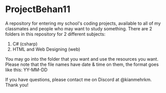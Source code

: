 # ProjectBehan11
A repository for entering my school's coding projects, available to all of my classmates and people who may want to study something.
There are 2 folders in this repository for 2 different subjects:

1. C# (csharp)
2. HTML and Web Designing (web)

You may go into the folder that you want and use the resources you want.
Please note that the file names have date & time on them, the format goes like this:
YY-MM-DD

If you have questions, please contact me on Discord at @kianmehrkm.
Thank you!
